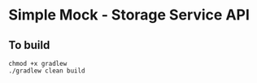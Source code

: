 # Simple Mock - Storage Service API

## To build

```shell
chmod +x gradlew
./gradlew clean build
```